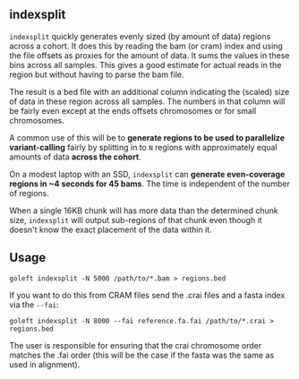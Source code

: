 indexsplit
----------

`indexsplit` quickly generates evenly sized (by amount of data) regions across
a cohort. It does this by reading the bam (or cram) index and using the file offsets as proxies
for the amount of data. It sums the values in these bins across all samples. This gives a good
estimate for actual reads in the region but without having to parse the bam file.

The result is a bed file with an additional column indicating the (scaled) size of data in these
region across all samples. The numbers in that column will be fairly even except at the ends offsets
chromosomes or for small chromosomes.

A common use of this will be to **generate regions to be used to parallelize variant-calling** fairly
by splitting in to `N` regions with approximately equal amounts of data **across the cohort**.

On a modest laptop with an SSD, `indexsplit` can **generate even-coverage regions in ~4 seconds for 45 bams**.
The time is independent of the number of regions.

When a single 16KB chunk will has more data than the determined chunk size, `indexsplit` will output
sub-regions of that chunk even though it doesn't know the exact placement of the data within it.

Usage
-----

```
goleft indexsplit -N 5000 /path/to/*.bam > regions.bed
```

If you want to do this from CRAM files send the .crai files and a fasta index via
the `--fai`:

```
goleft indexsplit -N 8000 --fai reference.fa.fai /path/to/*.crai > regions.bed
```

The user is responsible for ensuring that the crai chromosome order matches the .fai order 
(this will be the case if the fasta was the same as used in alignment).

